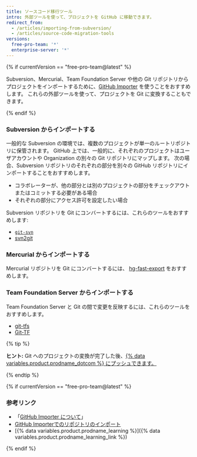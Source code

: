 ```yaml
---
title: ソースコード移行ツール
intro: 外部ツールを使って、プロジェクトを GitHub に移動できます。
redirect_from:
  - /articles/importing-from-subversion/
  - /articles/source-code-migration-tools
versions:
  free-pro-team: '*'
  enterprise-server: '*'
---
```


{% if currentVersion == "free-pro-team@latest" %}

Subversion、Mercurial、Team Foundation Server や他の Git リポジトリからプロジェクトをインポートするために、[GitHub Importer](/articles/about-github-importer) を使うことをおすすめします。 これらの外部ツールを使って、プロジェクトを Git に変換することもできます。

{% endif %}

### Subversion からインポートする

一般的な Subversion の環境では、複数のプロジェクトが単一のルートリポジトリに保管されます。 GitHub 上では、一般的に、それぞれのプロジェクトはユーザアカウントや Organization の別々の Git リポジトリにマップします。 次の場合、Subversion リポジトリのそれぞれの部分を別々の GitHub リポジトリにインポートすることをおすすめします。

* コラボレーターが、他の部分とは別のプロジェクトの部分をチェックアウトまたはコミットする必要がある場合
* それぞれの部分にアクセス許可を設定したい場合

Subversion リポジトリを Git にコンバートするには、これらのツールをおすすめします:

- [`git-svn`](https://git-scm.com/docs/git-svn)
- [svn2git](https://github.com/nirvdrum/svn2git)

### Mercurial からインポートする

Mercurial リポジトリを Git にコンバートするには、 [hg-fast-export](https://github.com/frej/fast-export) をおすすめします。

### Team Foundation Server からインポートする

Team Foundation Server と Git の間で変更を反映するには、これらのツールをおすすめします。

- [git-tfs](https://github.com/git-tfs/git-tfs)
- [Git-TF](https://gittf.codeplex.com/)

{% tip %}

**ヒント:** Git へのプロジェクトの変換が完了した後、[{% data variables.product.prodname_dotcom %} にプッシュできます。](/articles/pushing-commits-to-a-remote-repository/)

{% endtip %}

{% if currentVersion == "free-pro-team@latest" %}

### 参考リンク

- 「[GitHub Importer について](/articles/about-github-importer)」
- [GitHub Importerでのリポジトリのインポート](/articles/importing-a-repository-with-github-importer)
- [{% data variables.product.prodname_learning %}]({% data variables.product.prodname_learning_link %})

{% endif %}
